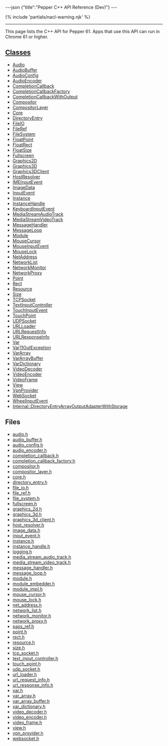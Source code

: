 ---json {"title":"Pepper C++ API Reference (Dev)"} ---

<span id="cpp-api-dev" class="target"><span id="pepper-dev-cpp-index"></span></span> {% include 'partials/nacl-warning.njk' %}

------------------------------------------------------------------------

This page lists the C++ API for Pepper 61. Apps that use this API can run in Chrome 61 or higher.

<a href="/docs/native-client/pepper_dev/cpp/inherits/" class="reference external">Classes</a>
---------------------------------------------------------------------------------------------

-   <a href="/docs/native-client/pepper_dev/cpp/classpp_1_1_audio/" class="reference external">Audio</a>
-   <a href="/docs/native-client/pepper_dev/cpp/classpp_1_1_audio_buffer/" class="reference external">AudioBuffer</a>
-   <a href="/docs/native-client/pepper_dev/cpp/classpp_1_1_audio_config/" class="reference external">AudioConfig</a>
-   <a href="/docs/native-client/pepper_dev/cpp/classpp_1_1_audio_encoder/" class="reference external">AudioEncoder</a>
-   <a href="/docs/native-client/pepper_dev/cpp/classpp_1_1_completion_callback/" class="reference external">CompletionCallback</a>
-   <a href="/docs/native-client/pepper_dev/cpp/classpp_1_1_completion_callback_factory/" class="reference external">CompletionCallbackFactory</a>
-   <a href="/docs/native-client/pepper_dev/cpp/classpp_1_1_completion_callback_with_output/" class="reference external">CompletionCallbackWithOutput</a>
-   <a href="/docs/native-client/pepper_dev/cpp/classpp_1_1_compositor/" class="reference external">Compositor</a>
-   <a href="/docs/native-client/pepper_dev/cpp/classpp_1_1_compositor_layer/" class="reference external">CompositorLayer</a>
-   <a href="/docs/native-client/pepper_dev/cpp/classpp_1_1_core/" class="reference external">Core</a>
-   <a href="/docs/native-client/pepper_dev/cpp/classpp_1_1_directory_entry/" class="reference external">DirectoryEntry</a>
-   <a href="/docs/native-client/pepper_dev/cpp/classpp_1_1_file_i_o/" class="reference external">FileIO</a>
-   <a href="/docs/native-client/pepper_dev/cpp/classpp_1_1_file_ref/" class="reference external">FileRef</a>
-   <a href="/docs/native-client/pepper_dev/cpp/classpp_1_1_file_system/" class="reference external">FileSystem</a>
-   <a href="/docs/native-client/pepper_dev/cpp/classpp_1_1_float_point/" class="reference external">FloatPoint</a>
-   <a href="/docs/native-client/pepper_dev/cpp/classpp_1_1_float_rect/" class="reference external">FloatRect</a>
-   <a href="/docs/native-client/pepper_dev/cpp/classpp_1_1_float_size/" class="reference external">FloatSize</a>
-   <a href="/docs/native-client/pepper_dev/cpp/classpp_1_1_fullscreen/" class="reference external">Fullscreen</a>
-   <a href="/docs/native-client/pepper_dev/cpp/classpp_1_1_graphics2_d/" class="reference external">Graphics2D</a>
-   <a href="/docs/native-client/pepper_dev/cpp/classpp_1_1_graphics3_d/" class="reference external">Graphics3D</a>
-   <a href="/docs/native-client/pepper_dev/cpp/classpp_1_1_graphics3_d_client/" class="reference external">Graphics3DClient</a>
-   <a href="/docs/native-client/pepper_dev/cpp/classpp_1_1_host_resolver/" class="reference external">HostResolver</a>
-   <a href="/docs/native-client/pepper_dev/cpp/classpp_1_1_i_m_e_input_event/" class="reference external">IMEInputEvent</a>
-   <a href="/docs/native-client/pepper_dev/cpp/classpp_1_1_image_data/" class="reference external">ImageData</a>
-   <a href="/docs/native-client/pepper_dev/cpp/classpp_1_1_input_event/" class="reference external">InputEvent</a>
-   <a href="/docs/native-client/pepper_dev/cpp/classpp_1_1_instance/" class="reference external">Instance</a>
-   <a href="/docs/native-client/pepper_dev/cpp/classpp_1_1_instance_handle/" class="reference external">InstanceHandle</a>
-   <a href="/docs/native-client/pepper_dev/cpp/classpp_1_1_keyboard_input_event/" class="reference external">KeyboardInputEvent</a>
-   <a href="/docs/native-client/pepper_dev/cpp/classpp_1_1_media_stream_audio_track/" class="reference external">MediaStreamAudioTrack</a>
-   <a href="/docs/native-client/pepper_dev/cpp/classpp_1_1_media_stream_video_track/" class="reference external">MediaStreamVideoTrack</a>
-   <a href="/docs/native-client/pepper_dev/cpp/classpp_1_1_message_handler/" class="reference external">MessageHandler</a>
-   <a href="/docs/native-client/pepper_dev/cpp/classpp_1_1_message_loop/" class="reference external">MessageLoop</a>
-   <a href="/docs/native-client/pepper_dev/cpp/classpp_1_1_module/" class="reference external">Module</a>
-   <a href="/docs/native-client/pepper_dev/cpp/classpp_1_1_mouse_cursor/" class="reference external">MouseCursor</a>
-   <a href="/docs/native-client/pepper_dev/cpp/classpp_1_1_mouse_input_event/" class="reference external">MouseInputEvent</a>
-   <a href="/docs/native-client/pepper_dev/cpp/classpp_1_1_mouse_lock/" class="reference external">MouseLock</a>
-   <a href="/docs/native-client/pepper_dev/cpp/classpp_1_1_net_address/" class="reference external">NetAddress</a>
-   <a href="/docs/native-client/pepper_dev/cpp/classpp_1_1_network_list/" class="reference external">NetworkList</a>
-   <a href="/docs/native-client/pepper_dev/cpp/classpp_1_1_network_monitor/" class="reference external">NetworkMonitor</a>
-   <a href="/docs/native-client/pepper_dev/cpp/classpp_1_1_network_proxy/" class="reference external">NetworkProxy</a>
-   <a href="/docs/native-client/pepper_dev/cpp/classpp_1_1_point/" class="reference external">Point</a>
-   <a href="/docs/native-client/pepper_dev/cpp/classpp_1_1_rect/" class="reference external">Rect</a>
-   <a href="/docs/native-client/pepper_dev/cpp/classpp_1_1_resource/" class="reference external">Resource</a>
-   <a href="/docs/native-client/pepper_dev/cpp/classpp_1_1_size/" class="reference external">Size</a>
-   <a href="/docs/native-client/pepper_dev/cpp/classpp_1_1_t_c_p_socket/" class="reference external">TCPSocket</a>
-   <a href="/docs/native-client/pepper_dev/cpp/classpp_1_1_text_input_controller/" class="reference external">TextInputController</a>
-   <a href="/docs/native-client/pepper_dev/cpp/classpp_1_1_touch_input_event/" class="reference external">TouchInputEvent</a>
-   <a href="/docs/native-client/pepper_dev/cpp/classpp_1_1_touch_point/" class="reference external">TouchPoint</a>
-   <a href="/docs/native-client/pepper_dev/cpp/classpp_1_1_u_d_p_socket/" class="reference external">UDPSocket</a>
-   <a href="/docs/native-client/pepper_dev/cpp/classpp_1_1_u_r_l_loader/" class="reference external">URLLoader</a>
-   <a href="/docs/native-client/pepper_dev/cpp/classpp_1_1_u_r_l_request_info/" class="reference external">URLRequestInfo</a>
-   <a href="/docs/native-client/pepper_dev/cpp/classpp_1_1_u_r_l_response_info/" class="reference external">URLResponseInfo</a>
-   <a href="/docs/native-client/pepper_dev/cpp/classpp_1_1_var/" class="reference external">Var</a>
-   <a href="/docs/native-client/pepper_dev/cpp/classpp_1_1_var_1_1_out_exception/" class="reference external">Var11OutException</a>
-   <a href="/docs/native-client/pepper_dev/cpp/classpp_1_1_var_array/" class="reference external">VarArray</a>
-   <a href="/docs/native-client/pepper_dev/cpp/classpp_1_1_var_array_buffer/" class="reference external">VarArrayBuffer</a>
-   <a href="/docs/native-client/pepper_dev/cpp/classpp_1_1_var_dictionary/" class="reference external">VarDictionary</a>
-   <a href="/docs/native-client/pepper_dev/cpp/classpp_1_1_video_decoder/" class="reference external">VideoDecoder</a>
-   <a href="/docs/native-client/pepper_dev/cpp/classpp_1_1_video_encoder/" class="reference external">VideoEncoder</a>
-   <a href="/docs/native-client/pepper_dev/cpp/classpp_1_1_video_frame/" class="reference external">VideoFrame</a>
-   <a href="/docs/native-client/pepper_dev/cpp/classpp_1_1_view/" class="reference external">View</a>
-   <a href="/docs/native-client/pepper_dev/cpp/classpp_1_1_vpn_provider/" class="reference external">VpnProvider</a>
-   <a href="/docs/native-client/pepper_dev/cpp/classpp_1_1_web_socket/" class="reference external">WebSocket</a>
-   <a href="/docs/native-client/pepper_dev/cpp/classpp_1_1_wheel_input_event/" class="reference external">WheelInputEvent</a>
-   <a href="/docs/native-client/pepper_dev/cpp/classpp_1_1internal_1_1_directory_entry_array_output_adapter_with_storage/" class="reference external">Internal::DirectoryEntryArrayOutputAdapterWithStorage</a>

Files
-----

-   <a href="/docs/native-client/pepper_dev/cpp/audio_8h/" class="reference external">audio.h</a>
-   <a href="/docs/native-client/pepper_dev/cpp/audio__buffer_8h/" class="reference external">audio_buffer.h</a>
-   <a href="/docs/native-client/pepper_dev/cpp/audio__config_8h/" class="reference external">audio_config.h</a>
-   <a href="/docs/native-client/pepper_dev/cpp/audio__encoder_8h/" class="reference external">audio_encoder.h</a>
-   <a href="/docs/native-client/pepper_dev/cpp/completion__callback_8h/" class="reference external">completion_callback.h</a>
-   <a href="/docs/native-client/pepper_dev/cpp/completion__callback__factory_8h/" class="reference external">completion_callback_factory.h</a>
-   <a href="/docs/native-client/pepper_dev/cpp/compositor_8h/" class="reference external">compositor.h</a>
-   <a href="/docs/native-client/pepper_dev/cpp/compositor__layer_8h/" class="reference external">compositor_layer.h</a>
-   <a href="/docs/native-client/pepper_dev/cpp/core_8h/" class="reference external">core.h</a>
-   <a href="/docs/native-client/pepper_dev/cpp/directory__entry_8h/" class="reference external">directory_entry.h</a>
-   <a href="/docs/native-client/pepper_dev/cpp/file__io_8h/" class="reference external">file_io.h</a>
-   <a href="/docs/native-client/pepper_dev/cpp/file__ref_8h/" class="reference external">file_ref.h</a>
-   <a href="/docs/native-client/pepper_dev/cpp/file__system_8h/" class="reference external">file_system.h</a>
-   <a href="/docs/native-client/pepper_dev/cpp/fullscreen_8h/" class="reference external">fullscreen.h</a>
-   <a href="/docs/native-client/pepper_dev/cpp/graphics__2d_8h/" class="reference external">graphics_2d.h</a>
-   <a href="/docs/native-client/pepper_dev/cpp/graphics__3d_8h/" class="reference external">graphics_3d.h</a>
-   <a href="/docs/native-client/pepper_dev/cpp/graphics__3d__client_8h/" class="reference external">graphics_3d_client.h</a>
-   <a href="/docs/native-client/pepper_dev/cpp/host__resolver_8h/" class="reference external">host_resolver.h</a>
-   <a href="/docs/native-client/pepper_dev/cpp/image__data_8h/" class="reference external">image_data.h</a>
-   <a href="/docs/native-client/pepper_dev/cpp/input__event_8h/" class="reference external">input_event.h</a>
-   <a href="/docs/native-client/pepper_dev/cpp/instance_8h/" class="reference external">instance.h</a>
-   <a href="/docs/native-client/pepper_dev/cpp/instance__handle_8h/" class="reference external">instance_handle.h</a>
-   <a href="/docs/native-client/pepper_dev/cpp/logging_8h/" class="reference external">logging.h</a>
-   <a href="/docs/native-client/pepper_dev/cpp/media__stream__audio__track_8h/" class="reference external">media_stream_audio_track.h</a>
-   <a href="/docs/native-client/pepper_dev/cpp/media__stream__video__track_8h/" class="reference external">media_stream_video_track.h</a>
-   <a href="/docs/native-client/pepper_dev/cpp/message__handler_8h/" class="reference external">message_handler.h</a>
-   <a href="/docs/native-client/pepper_dev/cpp/message__loop_8h/" class="reference external">message_loop.h</a>
-   <a href="/docs/native-client/pepper_dev/cpp/module_8h/" class="reference external">module.h</a>
-   <a href="/docs/native-client/pepper_dev/cpp/module__embedder_8h/" class="reference external">module_embedder.h</a>
-   <a href="/docs/native-client/pepper_dev/cpp/module__impl_8h/" class="reference external">module_impl.h</a>
-   <a href="/docs/native-client/pepper_dev/cpp/mouse__cursor_8h/" class="reference external">mouse_cursor.h</a>
-   <a href="/docs/native-client/pepper_dev/cpp/mouse__lock_8h/" class="reference external">mouse_lock.h</a>
-   <a href="/docs/native-client/pepper_dev/cpp/net__address_8h/" class="reference external">net_address.h</a>
-   <a href="/docs/native-client/pepper_dev/cpp/network__list_8h/" class="reference external">network_list.h</a>
-   <a href="/docs/native-client/pepper_dev/cpp/network__monitor_8h/" class="reference external">network_monitor.h</a>
-   <a href="/docs/native-client/pepper_dev/cpp/network__proxy_8h/" class="reference external">network_proxy.h</a>
-   <a href="/docs/native-client/pepper_dev/cpp/pass__ref_8h/" class="reference external">pass_ref.h</a>
-   <a href="/docs/native-client/pepper_dev/cpp/point_8h/" class="reference external">point.h</a>
-   <a href="/docs/native-client/pepper_dev/cpp/rect_8h/" class="reference external">rect.h</a>
-   <a href="/docs/native-client/pepper_dev/cpp/resource_8h/" class="reference external">resource.h</a>
-   <a href="/docs/native-client/pepper_dev/cpp/size_8h/" class="reference external">size.h</a>
-   <a href="/docs/native-client/pepper_dev/cpp/tcp__socket_8h/" class="reference external">tcp_socket.h</a>
-   <a href="/docs/native-client/pepper_dev/cpp/text__input__controller_8h/" class="reference external">text_input_controller.h</a>
-   <a href="/docs/native-client/pepper_dev/cpp/touch__point_8h/" class="reference external">touch_point.h</a>
-   <a href="/docs/native-client/pepper_dev/cpp/udp__socket_8h/" class="reference external">udp_socket.h</a>
-   <a href="/docs/native-client/pepper_dev/cpp/url__loader_8h/" class="reference external">url_loader.h</a>
-   <a href="/docs/native-client/pepper_dev/cpp/url__request__info_8h/" class="reference external">url_request_info.h</a>
-   <a href="/docs/native-client/pepper_dev/cpp/url__response__info_8h/" class="reference external">url_response_info.h</a>
-   <a href="/docs/native-client/pepper_dev/cpp/var_8h/" class="reference external">var.h</a>
-   <a href="/docs/native-client/pepper_dev/cpp/var__array_8h/" class="reference external">var_array.h</a>
-   <a href="/docs/native-client/pepper_dev/cpp/var__array__buffer_8h/" class="reference external">var_array_buffer.h</a>
-   <a href="/docs/native-client/pepper_dev/cpp/var__dictionary_8h/" class="reference external">var_dictionary.h</a>
-   <a href="/docs/native-client/pepper_dev/cpp/video__decoder_8h/" class="reference external">video_decoder.h</a>
-   <a href="/docs/native-client/pepper_dev/cpp/video__encoder_8h/" class="reference external">video_encoder.h</a>
-   <a href="/docs/native-client/pepper_dev/cpp/video__frame_8h/" class="reference external">video_frame.h</a>
-   <a href="/docs/native-client/pepper_dev/cpp/view_8h/" class="reference external">view.h</a>
-   <a href="/docs/native-client/pepper_dev/cpp/vpn__provider_8h/" class="reference external">vpn_provider.h</a>
-   <a href="/docs/native-client/pepper_dev/cpp/websocket_8h/" class="reference external">websocket.h</a>
